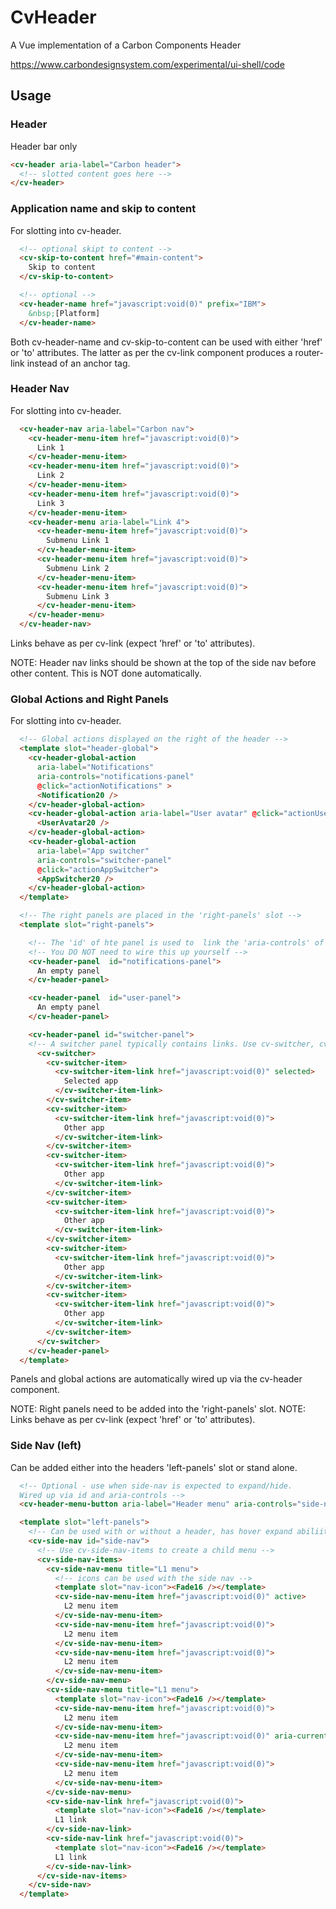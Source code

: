 # CvHeader

A Vue implementation of a Carbon Components Header

https://www.carbondesignsystem.com/experimental/ui-shell/code

## Usage

### Header

Header bar only

```HTML
<cv-header aria-label="Carbon header">
  <!-- slotted content goes here -->
</cv-header>
```

### Application name and skip to content

For slotting into cv-header.

```HTML
  <!-- optional skipt to content -->
  <cv-skip-to-content href="#main-content">
    Skip to content
  </cv-skip-to-content>

  <!-- optional -->
  <cv-header-name href="javascript:void(0)" prefix="IBM">
    &nbsp;[Platform]
  </cv-header-name>
```

Both cv-header-name and cv-skip-to-content can be used with either 'href' or 'to' attributes. The latter as per the cv-link component produces a router-link instead of an anchor tag.

### Header Nav

For slotting into cv-header.

```HTML
  <cv-header-nav aria-label="Carbon nav">
    <cv-header-menu-item href="javascript:void(0)">
      Link 1
    </cv-header-menu-item>
    <cv-header-menu-item href="javascript:void(0)">
      Link 2
    </cv-header-menu-item>
    <cv-header-menu-item href="javascript:void(0)">
      Link 3
    </cv-header-menu-item>
    <cv-header-menu aria-label="Link 4">
      <cv-header-menu-item href="javascript:void(0)">
        Submenu Link 1
      </cv-header-menu-item>
      <cv-header-menu-item href="javascript:void(0)">
        Submenu Link 2
      </cv-header-menu-item>
      <cv-header-menu-item href="javascript:void(0)">
        Submenu Link 3
      </cv-header-menu-item>
    </cv-header-menu>
  </cv-header-nav>
```

Links behave as per cv-link (expect 'href' or 'to' attributes).

NOTE: Header nav links should be shown at the top of the side nav before other content. This is NOT done automatically.

### Global Actions and Right Panels

For slotting into cv-header.

```HTML
  <!-- Global actions displayed on the right of the header -->
  <template slot="header-global">
    <cv-header-global-action
      aria-label="Notifications"
      aria-controls="notifications-panel"
      @click="actionNotifications" >
      <Notification20 />
    </cv-header-global-action>
    <cv-header-global-action aria-label="User avatar" @click="actionUserAvatar" aria-controls="user panel">
      <UserAvatar20 />
    </cv-header-global-action>
    <cv-header-global-action
      aria-label="App switcher"
      aria-controls="switcher-panel"
      @click="actionAppSwitcher">
      <AppSwitcher20 />
    </cv-header-global-action>
  </template>

  <!-- The right panels are placed in the 'right-panels' slot -->
  <template slot="right-panels">

    <!-- The 'id' of hte panel is used to  link the 'aria-controls' of the global action -->
    <!-- You DO NOT need to wire this up yourself -->
    <cv-header-panel  id="notifications-panel">
      An empty panel
    </cv-header-panel>

    <cv-header-panel  id="user-panel">
      An empty panel
    </cv-header-panel>

    <cv-header-panel id="switcher-panel">
    <!-- A switcher panel typically contains links. Use cv-switcher, cv-switcher-item and cv-switcher-item-link to add these -->
      <cv-switcher>
        <cv-switcher-item>
          <cv-switcher-item-link href="javascript:void(0)" selected>
            Selected app
          </cv-switcher-item-link>
        </cv-switcher-item>
        <cv-switcher-item>
          <cv-switcher-item-link href="javascript:void(0)">
            Other app
          </cv-switcher-item-link>
        </cv-switcher-item>
        <cv-switcher-item>
          <cv-switcher-item-link href="javascript:void(0)">
            Other app
          </cv-switcher-item-link>
        </cv-switcher-item>
        <cv-switcher-item>
          <cv-switcher-item-link href="javascript:void(0)">
            Other app
          </cv-switcher-item-link>
        </cv-switcher-item>
        <cv-switcher-item>
          <cv-switcher-item-link href="javascript:void(0)">
            Other app
          </cv-switcher-item-link>
        </cv-switcher-item>
        <cv-switcher-item>
          <cv-switcher-item-link href="javascript:void(0)">
            Other app
          </cv-switcher-item-link>
        </cv-switcher-item>
      </cv-switcher>
    </cv-header-panel>
  </template>
```

Panels and global actions are automatically wired up via the cv-header component.

NOTE: Right panels need to be added into the 'right-panels' slot.
NOTE: Links behave as per cv-link (expect 'href' or 'to' attributes).

### Side Nav (left)

Can be added either into the headers 'left-panels' slot or stand alone.

```HTML
  <!-- Optional - use when side-nav is expected to expand/hide.
  Wired up via id and aria-controls -->
  <cv-header-menu-button aria-label="Header menu" aria-controls="side-nav" />

  <template slot="left-panels">
    <!-- Can be used with or without a header, has hover expand abiliity without -->
    <cv-side-nav id="side-nav">
      <!-- Use cv-side-nav-items to create a child menu -->
      <cv-side-nav-items>
        <cv-side-nav-menu title="L1 menu">
          <!-- icons can be used with the side nav -->
          <template slot="nav-icon"><Fade16 /></template>
          <cv-side-nav-menu-item href="javascript:void(0)" active>
            L2 menu item
          </cv-side-nav-menu-item>
          <cv-side-nav-menu-item href="javascript:void(0)">
            L2 menu item
          </cv-side-nav-menu-item>
          <cv-side-nav-menu-item href="javascript:void(0)">
            L2 menu item
          </cv-side-nav-menu-item>
        </cv-side-nav-menu>
        <cv-side-nav-menu title="L1 menu">
          <template slot="nav-icon"><Fade16 /></template>
          <cv-side-nav-menu-item href="javascript:void(0)">
            L2 menu item
          </cv-side-nav-menu-item>
          <cv-side-nav-menu-item href="javascript:void(0)" aria-current="page">
            L2 menu item
          </cv-side-nav-menu-item>
          <cv-side-nav-menu-item href="javascript:void(0)">
            L2 menu item
          </cv-side-nav-menu-item>
        </cv-side-nav-menu>
        <cv-side-nav-link href="javascript:void(0)">
          <template slot="nav-icon"><Fade16 /></template>
          L1 link
        </cv-side-nav-link>
        <cv-side-nav-link href="javascript:void(0)">
          <template slot="nav-icon"><Fade16 /></template>
          L1 link
        </cv-side-nav-link>
      </cv-side-nav-items>
    </cv-side-nav>
  </template>
```
